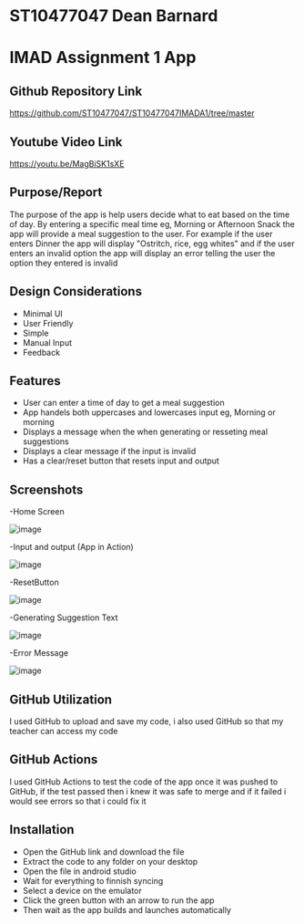 # ST10477047 Dean Barnard
# IMAD Assignment 1 App


## Github Repository Link
https://github.com/ST10477047/ST10477047IMADA1/tree/master
## Youtube Video Link
https://youtu.be/MagBiSK1sXE

## Purpose/Report
The purpose of the app is help users decide what to eat based on the time of day. By entering a specific meal time eg, Morning or Afternoon Snack the app will provide a meal suggestion to the user. For example if the user enters Dinner the app will display "Ostritch, rice, egg whites" and if the user enters an invalid option the app will display an error telling the user the option they entered is invalid 
## Design Considerations 
- Minimal UI
- User Friendly 
- Simple
- Manual Input
- Feedback
## Features 
- User can enter a time of day to get a meal suggestion 
- App handels both uppercases and lowercases input eg, Morning or morning 
- Displays a message when the when generating or resseting meal suggestions
- Displays a clear message if the input is invalid 
- Has a clear/reset button that resets input and output 
## Screenshots
-Home Screen


![image](https://github.com/user-attachments/assets/a26b3daa-143d-480c-ac7c-dd5f08950e06)

-Input and output (App in Action)


![image](https://github.com/user-attachments/assets/b8e02351-88cc-4377-ab31-cc065babb0bd)

-ResetButton

![image](https://github.com/user-attachments/assets/8709f366-443f-4c71-91e0-4fdb19b92370)

-Generating Suggestion Text

![image](https://github.com/user-attachments/assets/cd5fb116-6480-4fd7-89a9-7e36ad47e0d1)

-Error Message 


![image](https://github.com/user-attachments/assets/fdc800c8-0d5f-4ffe-b621-63a7f73e304d)

## GitHub Utilization 
I used GitHub to upload and save my code, i also used GitHub so that my teacher can access my code 
## GitHub Actions 
I used GitHub Actions to test the code of the app once it was pushed to GitHub, if the test passed then i knew it was safe to merge and if it failed i would see errors so that i could fix it 
## Installation 
- Open the GitHub link and download the file
- Extract the code to any folder on your desktop
- Open the file in android studio
- Wait for everything to finnish syncing 
- Select a device on the emulator 
- Click the green button with an arrow to run the app
- Then wait as the app builds and launches automatically 
